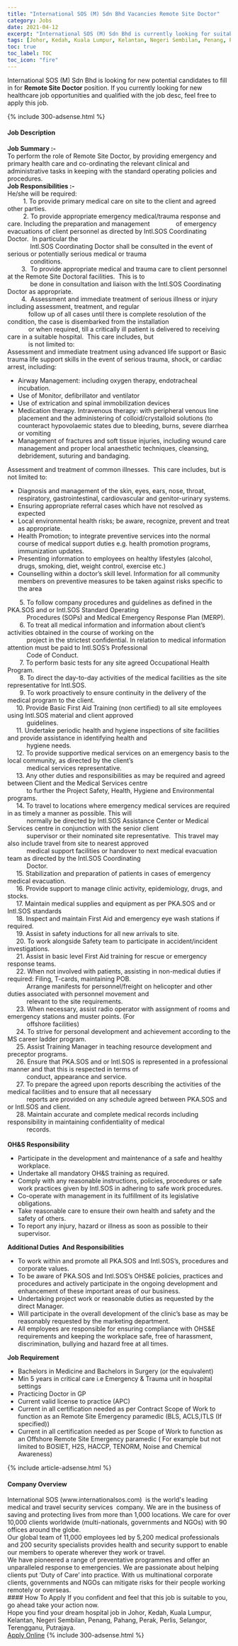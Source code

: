 ```yaml
---
title: "International SOS (M) Sdn Bhd Vacancies Remote Site Doctor" 
category: Jobs 
date: 2021-04-12 
excerpt: "International SOS (M) Sdn Bhd is currently looking for suitable person to fill in the Remote Site Doctor which positioned at Johor, Kedah, Kuala Lumpur, Kelantan, Negeri Sembilan, Penang, Pahang, Perak, Perlis, Selangor, Terengganu, Putrajaya" 
tags: [Johor, Kedah, Kuala Lumpur, Kelantan, Negeri Sembilan, Penang, Pahang, Perak, Perlis, Selangor, Terengganu, Putrajaya] 
toc: true 
toc_label: TOC 
toc_icon: "fire" 
--- 
```


<p>International SOS (M) Sdn Bhd is looking for new potential candidates to fill in for <b>Remote Site Doctor</b> position. If you currently looking for new healthcare job opportunities and qualified with the job desc, feel free to apply this job.
</p>{% include 300-adsense.html %} 
<div><div><h4>Job Description</h4></div><div><div><span><div><div><strong>Job Summary :-</strong></div><div>To perform the role of Remote Site Doctor, by providing emergency and primary health care and co-ordinating the relevant clinical and administrative tasks in keeping with the standard operating policies and procedures.</div><div><strong>Job Responsibilities :-</strong></div><div><div>He/she will be required:&#160;</div><div>&#160; &#160; &#160; &#160; &#160;1. To provide primary medical care on site to the client and agreed other parties.</div><div>&#160; &#160; &#160; &#160; &#160;2. To provide appropriate emergency medical/trauma response and care. Including the preparation and management&#160; &#160; &#160; &#160; &#160; &#160; &#160; &#160;of emergency evacuations of client personnel as directed by Intl.SOS Coordinating Doctor.&#160; In particular the</div><div>&#160; &#160; &#160; &#160; &#160; &#160; &#160;Intl.SOS Coordinating Doctor shall be consulted in the event of serious or potentially serious medical or trauma</div><div>&#160; &#160; &#160; &#160; &#160; &#160; &#160;conditions.</div><div>&#160; &#160; &#160; &#160; 3.&#160; To provide appropriate medical and trauma care to client personnel at the Remote Site Doctoral facilities.&#160; This is to</div><div>&#160; &#160; &#160; &#160; &#160; &#160; &#160;be done in consultation and liaison with the Intl.SOS Coordinating Doctor as appropriate.</div><div>&#160; &#160; &#160; &#160; 4.&#160; Assessment and immediate treatment of serious illness or injury including assessment, treatment, and regular&#160;</div><div>&#160; &#160; &#160; &#160; &#160; &#160; follow up of all cases until there is complete resolution of the condition, the case is disembarked from the installation</div><div>&#160; &#160; &#160; &#160; &#160; &#160; or when required, till a critically ill patient is delivered to receiving care in a suitable hospital.&#160; This care includes, but&#160;</div><div>&#160; &#160; &#160; &#160; &#160; &#160; is not limited to:</div></div><div>Assessment and immediate treatment using advanced life support or Basic trauma life support skills in the event of serious trauma, shock, or cardiac arrest, including:</div><ul><li>Airway Management: including oxygen therapy, endotracheal incubation.</li><li>Use of Monitor, defibrillator and ventilator</li><li>Use of extrication and spinal immobilization devices</li><li>Medication therapy. Intravenous therapy: with peripheral venous line placement and the administering of colloid/crystalloid solutions (to counteract hypovolaemic states due to bleeding, burns, severe diarrhea or vomiting</li><li>Management of fractures and soft tissue injuries, including wound care management and proper local anaesthetic techniques, cleansing, debridement, suturing and bandaging.</li></ul><div>Assessment and treatment of common illnesses.&#160; This care includes, but is not limited to:</div><ul><li>Diagnosis and management of the skin, eyes, ears, nose, throat, respiratory, gastrointestinal, cardiovascular and genitor-urinary systems.</li><li>Ensuring appropriate referral cases which have not resolved as expected</li><li>Local environmental health risks; be aware, recognize, prevent and treat as appropriate.</li><li>Health Promotion; to integrate preventive services into the normal course of medical support duties e.g. health promotion programs, immunization updates.</li><li>Presenting information to employees on healthy lifestyles (alcohol, drugs, smoking, diet, weight control, exercise etc.)</li><li>Counselling within a doctor&#8217;s skill level. Information for all community members on preventive measures to be taken against risks specific to the area</li></ul><div><div>&#160; &#160; &#160; &#160;5. To follow company procedures and guidelines as defined in the PKA.SOS and or Intl.SOS Standard Operating&#160; &#160; &#160; &#160; &#160;</div><div>&#160; &#160; &#160; &#160; &#160; &#160;Procedures (SOPs) and Medical Emergency Response Plan (MERP).</div><div>&#160; &#160; &#160; &#160;6. To treat all medical information and information about client&#8217;s activities obtained in the course of working on the</div><div>&#160; &#160; &#160; &#160; &#160; &#160;project in the strictest confidential. In relation to medical information attention must be paid to Intl.SOS&#8217;s Professional</div><div>&#160; &#160; &#160; &#160; &#160; &#160;Code of Conduct.</div><div>&#160; &#160; &#160; &#160;7. To perform basic tests for any site agreed Occupational Health Program.</div><div>&#160; &#160; &#160; &#160;8. To direct the day-to-day activities of the medical facilities as the site representative for Intl.SOS.</div>&#160; &#160; &#160; &#160;9. To work proactively to ensure continuity in the delivery of the medical program to the client.<div>&#160; &#160; &#160;10. Provide Basic First Aid Training (non certified) to all site employees using Intl.SOS material and client approved&#160;</div><div>&#160; &#160; &#160; &#160; &#160; &#160;guidelines.</div><div>&#160; &#160; &#160;11. Undertake periodic health and hygiene inspections of site facilities and provide assistance in identifying health and</div><div>&#160; &#160; &#160; &#160; &#160; &#160;hygiene needs.</div><div>&#160; &#160; &#160;12. To provide supportive medical services on an emergency basis to the local community, as directed by the client&#8217;s</div><div>&#160; &#160; &#160; &#160; &#160; &#160;medical services representative.</div><div>&#160; &#160; &#160;13. Any other duties and responsibilities as may be required and agreed between Client and the Medical Services centre</div><div>&#160; &#160; &#160; &#160; &#160; &#160;to further the Project Safety, Health, Hygiene and Environmental programs.</div><div>&#160; &#160; &#160;14. To travel to locations where emergency medical services are required in as timely a manner as possible. This will</div><div>&#160; &#160; &#160; &#160; &#160; &#160;normally be directed by Intl.SOS Assistance Center or Medical Services centre in conjunction with the senior client</div><div>&#160; &#160; &#160; &#160; &#160; &#160;supervisor or their nominated site representative.&#160; This travel may also include travel from site to nearest approved</div><div>&#160; &#160; &#160; &#160; &#160; &#160;medical support facilities or handover to next medical evacuation team as directed by the Intl.SOS Coordinating</div><div>&#160; &#160; &#160; &#160; &#160; &#160;Doctor.</div>&#160; &#160; &#160;15. Stabilization and preparation of patients in cases of emergency medical evacuation.<div>&#160; &#160; &#160;16. Provide support to manage clinic activity, epidemiology, drugs, and stocks.</div>&#160; &#160; &#160;17. Maintain medical supplies and equipment as per PKA.SOS and or Intl.SOS standards<div>&#160; &#160; &#160;18. Inspect and maintain First Aid and emergency eye wash stations if required.</div>&#160; &#160; &#160;19. Assist in safety inductions for all new arrivals to site.<div>&#160; &#160; &#160;20. To work alongside Safety team to participate in accident/incident investigations.</div>&#160; &#160; &#160;21. Assist in basic level First Aid training for rescue or emergency response teams.<div>&#160; &#160; &#160;22. When not involved with patients, assisting in non-medical duties if required: Filing, T-cards, maintaining POB.</div><div>&#160; &#160; &#160; &#160; &#160; &#160;Arrange manifests for personnel/freight on helicopter and other duties associated with personnel movement and&#160;</div><div>&#160; &#160; &#160; &#160; &#160; &#160;relevant to the site requirements.</div><div>&#160; &#160; &#160;23. When necessary, assist radio operator with assignment of rooms and emergency stations and muster points. (For</div><div>&#160; &#160; &#160; &#160; &#160; &#160;offshore facilities)</div><div>&#160; &#160; &#160;24. To strive for personal development and achievement according to the MS career ladder program.</div>&#160; &#160; &#160;25. Assist Training Manager in teaching resource development and preceptor programs.<div>&#160; &#160; &#160;26. Ensure that PKA.SOS and or Intl.SOS is represented in a professional manner and that this is respected in terms of&#160;</div><div>&#160; &#160; &#160; &#160; &#160; &#160;conduct, appearance and service.</div><div>&#160; &#160; &#160;27. To prepare the agreed upon reports describing the activities of the medical facilities and to ensure that all necessary</div><div>&#160; &#160; &#160; &#160; &#160; &#160;reports are provided on any schedule agreed between PKA.SOS and or Intl.SOS and client.</div><div>&#160; &#160; &#160;28. Maintain accurate and complete medical records including responsibility in maintaining confidentiality of medical</div><div>&#160; &#160; &#160; &#160; &#160; &#160;records.<br>&#160;</div><div><strong>OH&amp;S Responsibility</strong></div></div><ul><li>Participate in the development and maintenance of a safe and healthy workplace.</li><li>Undertake all mandatory OH&amp;S training as required.</li><li>Comply with any reasonable instructions, policies, procedures or safe work practices given by Intl.SOS in adhering to safe work procedures.</li><li>Co-operate with management in its fulfillment of its legislative obligations.</li><li>Take reasonable care to ensure their own health and safety and the safety of others.</li><li>To report any injury, hazard or illness as soon as possible to their supervisor.</li></ul><div><strong>Additional Duties&#160; And Responsibilities</strong></div><ul><li>To work within and promote all PKA.SOS and Intl.SOS&#8217;s, procedures and corporate values.</li><li>To be aware of PKA.SOS and Intl.SOS&#8217;s OHS&amp;E policies, practices and procedures and actively participate in the ongoing development and enhancement of these important areas of our business.</li><li>Undertaking project work or reasonable duties as requested by the direct Manager.</li><li>Will participate in the overall development of the clinic&#8217;s base as may be reasonably requested by the marketing department.</li><li>All employees are responsible for ensuring compliance with OHS&amp;E requirements and keeping the workplace safe, free of harassment, discrimination, bullying and hazard free at all times.</li></ul><div><strong>Job Requirement</strong></div><ul><li>Bachelors in Medicine and Bachelors in Surgery (or the equivalent)</li><li>Min 5 years in critical care i.e Emergency &amp; Trauma unit in hospital settings</li><li>Practicing Doctor in GP</li><li>Current valid license to practice (APC)</li><li>Current in all certification needed as per Contract Scope of Work to function as an Remote Site Emergency paramedic (BLS, ACLS,ITLS (If specified))</li><li>Current in all certification needed as per Scope of Work to function as an Offshore Remote Site Emergency paramedic ( For example but not limited to BOSIET, H2S, HACCP, TENORM, Noise and Chemical Awareness)</li></ul></div></span></div></div></div> 
{% include article-adsense.html %} 
<div><div><h4>Company Overview</h4></div><div><div><span><div><div>
<div>
<div>
			International SOS (www.internationalsos.com)&#160; is the world's leading medical and travel security services&#160; company. We are in the business of saving and protecting lives from more than 1,000 locations. We care for over 10,000 clients worldwide (multi-nationals, governments and NGOs) with 90 offices around the globe.</div>
<div>
			Our global team of 11,000 employees led by 5,200 medical professionals and 200 security specialists provides health and security support to enable our members to operate wherever they work or travel.</div>
<div>
			We have pioneered a range of preventative programmes and offer an unparalleled response to emergencies. We are passionate about helping clients put &#8216;Duty of Care&#8217; into practice. With us multinational corporate clients, governments and NGOs can mitigate risks for their people working remotely or overseas.</div>
</div>
</div></div></span></div></div></div> 
#### How To Apply 
If you confident and feel that this job is suitable to you, go ahead take your action now. <br/> 
Hope you find your dream hospital job in Johor, Kedah, Kuala Lumpur, Kelantan, Negeri Sembilan, Penang, Pahang, Perak, Perlis, Selangor, Terengganu, Putrajaya. <br/> 
<a href="https://www.jobstreet.com.my/en/job/remote-site-doctor-4523953?jobId=jobstreet-my-job-4523953" class="btn btn--warning" target="_blank" rel="nofollow noopenner">Apply Online</a> 
{% include 300-adsense.html %} 